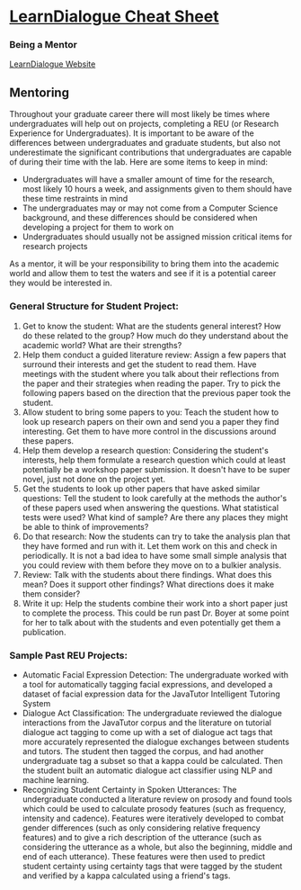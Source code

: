 # [LearnDialogue Cheat Sheet](https://github.com/jbwiggi3/LearnDialogue-Cheat-Sheet/)
### Being a Mentor

[LearnDialogue Website](http://research.csc.ncsu.edu/learndialogue/)

## Mentoring
Throughout your graduate career there will most likely be times where undergraduates will help out on projects, completing a REU (or Research Experience for Undergraduates). It is important to be aware of the differences between undergraduates and graduate students, but also not underestimate the significant contributions that undergraduates are capable of during their time with the lab. Here are some items to keep in mind: 
- Undergraduates will have a smaller amount of time for the research, most likely 10 hours a week, and assignments given to them should have these time restraints in mind
- The undergraduates may or may not come from a Computer Science background, and these differences should be considered when developing a project for them to work on
- Undergraduates should usually not be assigned mission critical items for research projects

As a mentor, it will be your responsibility to bring them into the academic world and allow them to test the waters and see if it is a potential career they would be interested in.

### General Structure for Student Project:
1. Get to know the student: What are the students general interest? How do these related to the group? How much do they understand about the academic world? What are their strengths?
2. Help them conduct a guided literature review: Assign a few papers that surround their interests and get the student to read them. Have meetings with the student where you talk about their reflections from the paper and their strategies when reading the paper. Try to pick the following papers based on the direction that the previous paper took the student.
3. Allow student to bring some papers to you: Teach the student how to look up research papers on their own and send you a paper they find interesting. Get them to have more control in the discussions around these papers.
4. Help them develop a research question: Considering the student's interests, help them formulate a research question which could at least potentially be a workshop paper submission. It doesn't have to be super novel, just not done on the project yet.
5. Get the students to look up other papers that have asked similar questions: Tell the student to look carefully at the methods the author's of these papers used when answering the questions. What statistical tests were used? What kind of sample? Are there any places they might be able to think of improvements?
6. Do that research: Now the students can try to take the analysis plan that they have formed and run with it. Let them work on this and check in periodically. It is not a bad idea to have some small simple analysis that you could review with them before they move on to a bulkier analysis.
7. Review: Talk with the students about there findings. What does this mean? Does it support other findings? What directions does it make them consider?
8. Write it up: Help the students combine their work into a short paper just to complete the process. This could be run past Dr. Boyer at some point for her to talk about with the students and even potentially get them a publication.

### Sample Past REU Projects:
- Automatic Facial Expression Detection: The undergraduate worked with a tool for automatically tagging facial expressions, and developed a dataset of facial expression data for the JavaTutor Intelligent Tutoring System
- Dialogue Act Classification: The undergraduate reviewed the dialogue interactions from the JavaTutor corpus and the literature on tutorial dialogue act tagging to come up with a set of dialogue act tags that more accurately represented the dialogue exchanges between students and tutors. The student then tagged the corpus, and had another undergraduate tag a subset so that a kappa could be calculated. Then the student built an automatic dialogue act classifier using NLP and machine learning.
- Recognizing Student Certainty in Spoken Utterances: The undergraduate conducted a literature review on prosody and found tools which could be used to calculate prosody features (such as frequency, intensity and cadence). Features were iteratively developed to combat gender differences (such as only considering relative frequency features) and to give a rich description of the utterance (such as considering the utterance as a whole, but also the beginning, middle and end of each utterance). These features were then used to predict student certainty using certainty tags that were tagged by the student and verified by a kappa calculated using a friend's tags.

